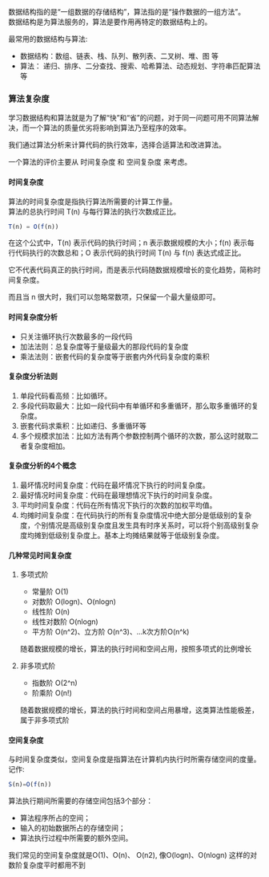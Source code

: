 数据结构指的是“一组数据的存储结构”，算法指的是“操作数据的一组方法”。  
数据结构是为算法服务的，算法是要作用再特定的数据结构上的。

最常用的数据结构与算法:

+ 数据结构：数组、链表、栈、队列、散列表、二叉树、堆、图 等
+ 算法： 递归、排序、二分查找、搜索、哈希算法、动态规划、字符串匹配算法等

### 算法复杂度

学习数据结构和算法就是为了解“快”和“省”的问题，对于同一问题可用不同算法解决，而一个算法的质量优劣将影响到算法乃至程序的效率。

我们通过算法分析来计算代码的执行效率，选择合适算法和改进算法。

一个算法的评价主要从 时间复杂度 和 空间复杂度 来考虑。

#### 时间复杂度

算法的时间复杂度是指执行算法所需要的计算工作量。  
算法的总执行时间 T(n) 与每行算法的执行次数成正比。

```js
T(n) = O(f(n))
```

在这个公式中，T(n) 表示代码的执行时间；n 表示数据规模的大小；f(n) 表示每行代码执行的次数总和；O 表示代码的执行时间 T(n) 与 f(n) 表达式成正比。

它不代表代码真正的执行时间，而是表示代码随数据规模增长的变化趋势，简称时间复杂度。

而且当 n 很大时，我们可以忽略常数项，只保留一个最大量级即可。

#### 时间复杂度分析

+ 只关注循环执行次数最多的一段代码
+ 加法法则：总复杂度等于量级最大的那段代码的复杂度
+ 乘法法则：嵌套代码的复杂度等于嵌套内外代码复杂度的乘积

#### 复杂度分析法则

1. 单段代码看高频：比如循环。
2. 多段代码取最大：比如一段代码中有单循环和多重循环，那么取多重循环的复杂度。
3. 嵌套代码求乘积：比如递归、多重循环等
4. 多个规模求加法：比如方法有两个参数控制两个循环的次数，那么这时就取二者复杂度相加。

#### 复杂度分析的4个概念

1. 最坏情况时间复杂度：代码在最坏情况下执行的时间复杂度。
2. 最好情况时间复杂度：代码在最理想情况下执行的时间复杂度。
3. 平均时间复杂度：代码在所有情况下执行的次数的加权平均值。
4. 均摊时间复杂度：在代码执行的所有复杂度情况中绝大部分是低级别的复杂度，个别情况是高级别复杂度且发生具有时序关系时，可以将个别高级别复杂度均摊到低级别复杂度上。基本上均摊结果就等于低级别复杂度。

#### 几种常见时间复杂度

1. 多项式阶
    + 常量阶 O(1)
    + 对数阶 O(logn)、O(nlogn)
    + 线性阶 O(n)
    + 线性对数阶 O(nlogn)
    + 平方阶 O(n^2)、立方阶 O(n^3)、...k次方阶O(n^k)  

    随着数据规模的增长，算法的执行时间和空间占用，按照多项式的比例增长

2. 非多项式阶
    + 指数阶 O(2^n)
    + 阶乘阶 O(n!)

    随着数据规模的增长，算法的执行时间和空间占用暴增，这类算法性能极差，属于非多项式阶

#### 空间复杂度

与时间复杂度类似，空间复杂度是指算法在计算机内执行时所需存储空间的度量。记作:

```js
S(n)=O(f(n))
```

算法执行期间所需要的存储空间包括3个部分：

+ 算法程序所占的空间；
+ 输入的初始数据所占的存储空间；
+ 算法执行过程中所需要的额外空间。

我们常见的空间复杂度就是O(1)、O(n)、 O(n2), 像O(logn)、O(nlogn) 这样的对数阶复杂度平时都用不到

